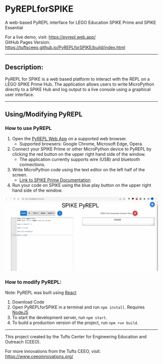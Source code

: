 # PyREPLforSPIKE
A web-based PyREPL interface for LEGO Education SPIKE Prime and SPIKE Essential

For a live demo, visit: https://pyrepl.web.app/ <br />
GitHub Pages Version: https://tuftsceeo.github.io/PyREPLforSPIKE/build/index.html

---
## Description:
PyREPL for SPIKE is a web based platform to interact with the REPL on a LEGO SPIKE Prime Hub. The application allows users to write MicroPython directly to a SPIKE Hub and log output to a live console using a graphical user interface.


---
## Using/Modifying PyREPL
### How to use PyREPL
1. Open the [PyREPL Web App](https://pyrepl.web.app/) on a supported web browser.
    * Supported browsers: Google Chrome, Microsoft Edge, Opera.
2. Connect your SPIKE Prime or other MicroPython device to PyREPL by clicking the red button on the upper right hand side of the window.
    * The application currently supports wire (USB) and bluetooth connections. 
3. Write MicroPython code using the text editor on the left half of the screen.
    * [Link to SPIKE Prime Documentation](https://tufts-cr-for-lego.codingrooms.com/documentation/spike_prime_python_knowledge_base#top)
4. Run your code on SPIKE using the blue play button on the upper right hand side of the window.

<img src="https://github.com/tuftsceeo/PyREPLforSPIKE/blob/main/PyREPLTutorial.gif" alt ="PyREPL Tutorial" width=650 />

### How to modify PyREPL:
Note: PyREPL was built using [React](https://reactjs.org/)
1. Download Code
2. Open PyREPLforSPIKE in a terminal and run ```npm install```. Requires [NodeJS](https://nodejs.org/en/)
3. To start the development server, run ```npm start```.
4. To build a production version of the project, run ```npm run build```.


---

This project created by the Tufts Center for Engineering Education and Outreach (CEEO).

For more innovations from the Tufts CEEO, visit: https://www.ceeoinnovations.org/
